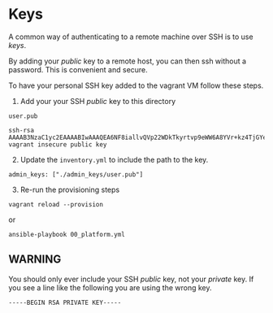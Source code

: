 # Keys

A common way of authenticating to a remote machine over SSH is to use _keys_.

By adding your *public* key to a remote host, you can then ssh without
a password. This is convenient and secure.

To have your personal SSH key added to the vagrant VM follow these steps.

1. Add your your SSH *public* key to this directory

`user.pub`
```
ssh-rsa AAAAB3NzaC1yc2EAAAABIwAAAQEA6NF8iallvQVp22WDkTkyrtvp9eWW6A8YVr+kz4TjGYe7gHzIw+niNltGEFHzD8+v1I2YJ6oXevct1YeS0o9HZyN1Q9qgCgzUFtdOKLv6IedplqoPkcmF0aYet2PkEDo3MlTBckFXPITAMzF8dJSIFo9D8HfdOV0IAdx4O7PtixWKn5y2hMNG0zQPyUecp4pzC6kivAIhyfHilFR61RGL+GPXQ2MWZWFYbAGjyiYJnAmCP3NOTd0jMZEnDkbUvxhMmBYSdETk1rRgm+R4LOzFUGaHqHDLKLX+FIPKcF96hrucXzcWyLbIbEgE98OHlnVYCzRdK8jlqm8tehUc9c9WhQ== vagrant insecure public key
```

2. Update the `inventory.yml` to include the path to the key.

```
admin_keys: ["./admin_keys/user.pub"]
```

3. Re-run the provisioning steps

```
vagrant reload --provision
```

or

```
ansible-playbook 00_platform.yml
```

## WARNING

You should only ever include your SSH *public* key, not your _private_ key. If
you see a line like the following you are using the wrong key.

```
-----BEGIN RSA PRIVATE KEY-----
```
